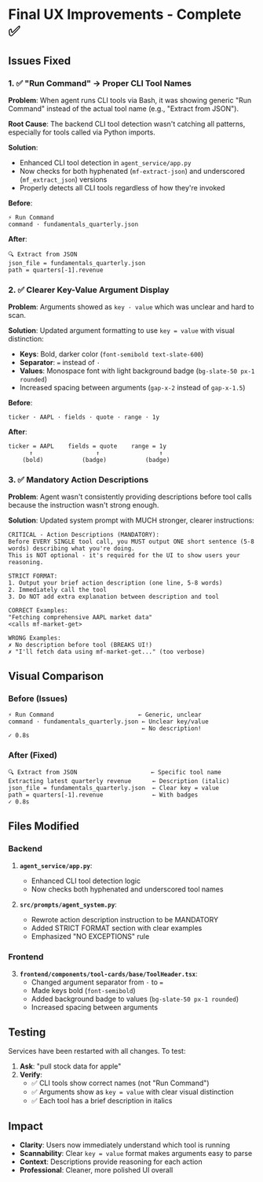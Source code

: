 # Final UX Improvements - Complete ✅

## Issues Fixed

### 1. ✅ "Run Command" → Proper CLI Tool Names

**Problem**: When agent runs CLI tools via Bash, it was showing generic "Run Command" instead of the actual tool name (e.g., "Extract from JSON").

**Root Cause**: The backend CLI tool detection wasn't catching all patterns, especially for tools called via Python imports.

**Solution**: 
- Enhanced CLI tool detection in `agent_service/app.py`
- Now checks for both hyphenated (`mf-extract-json`) and underscored (`mf_extract_json`) versions
- Properly detects all CLI tools regardless of how they're invoked

**Before**:
```
⚡ Run Command
command · fundamentals_quarterly.json
```

**After**:
```
🔍 Extract from JSON
json_file = fundamentals_quarterly.json
path = quarters[-1].revenue
```

### 2. ✅ Clearer Key-Value Argument Display

**Problem**: Arguments showed as `key · value` which was unclear and hard to scan.

**Solution**: Updated argument formatting to use `key = value` with visual distinction:
- **Keys**: Bold, darker color (`font-semibold text-slate-600`)
- **Separator**: `=` instead of `·`
- **Values**: Monospace font with light background badge (`bg-slate-50 px-1 rounded`)
- Increased spacing between arguments (`gap-x-2` instead of `gap-x-1.5`)

**Before**:
```
ticker · AAPL · fields · quote · range · 1y
```

**After**:
```
ticker = AAPL    fields = quote    range = 1y
      ↑                  ↑                 ↑
    (bold)           (badge)           (badge)
```

### 3. ✅ Mandatory Action Descriptions

**Problem**: Agent wasn't consistently providing descriptions before tool calls because the instruction wasn't strong enough.

**Solution**: Updated system prompt with MUCH stronger, clearer instructions:

```
CRITICAL - Action Descriptions (MANDATORY):
Before EVERY SINGLE tool call, you MUST output ONE short sentence (5-8 words) describing what you're doing.
This is NOT optional - it's required for the UI to show users your reasoning.

STRICT FORMAT:
1. Output your brief action description (one line, 5-8 words)
2. Immediately call the tool
3. Do NOT add extra explanation between description and tool

CORRECT Examples:
"Fetching comprehensive AAPL market data"
<calls mf-market-get>

WRONG Examples:
✗ No description before tool (BREAKS UI!)
✗ "I'll fetch data using mf-market-get..." (too verbose)
```

## Visual Comparison

### Before (Issues)
```
⚡ Run Command                        ← Generic, unclear
command · fundamentals_quarterly.json ← Unclear key/value
                                      ← No description!
✓ 0.8s
```

### After (Fixed)
```
🔍 Extract from JSON                     ← Specific tool name
Extracting latest quarterly revenue      ← Description (italic)
json_file = fundamentals_quarterly.json  ← Clear key = value
path = quarters[-1].revenue              ← With badges
✓ 0.8s
```

## Files Modified

### Backend
1. **`agent_service/app.py`**:
   - Enhanced CLI tool detection logic
   - Now checks both hyphenated and underscored tool names
   
2. **`src/prompts/agent_system.py`**:
   - Rewrote action description instruction to be MANDATORY
   - Added STRICT FORMAT section with clear examples
   - Emphasized "NO EXCEPTIONS" rule

### Frontend
3. **`frontend/components/tool-cards/base/ToolHeader.tsx`**:
   - Changed argument separator from `·` to `=`
   - Made keys bold (`font-semibold`)
   - Added background badge to values (`bg-slate-50 px-1 rounded`)
   - Increased spacing between arguments

## Testing

Services have been restarted with all changes. To test:

1. **Ask**: "pull stock data for apple"
2. **Verify**:
   - ✅ CLI tools show correct names (not "Run Command")
   - ✅ Arguments show as `key = value` with clear visual distinction
   - ✅ Each tool has a brief description in italics

## Impact

- **Clarity**: Users now immediately understand which tool is running
- **Scannability**: Clear `key = value` format makes arguments easy to parse
- **Context**: Descriptions provide reasoning for each action
- **Professional**: Cleaner, more polished UI overall

